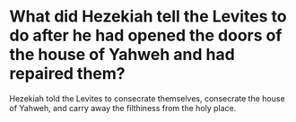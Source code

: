 # What did Hezekiah tell the Levites to do after he had opened the doors of the house of Yahweh and had repaired them?

Hezekiah told the Levites to consecrate themselves, consecrate the house of Yahweh, and carry away the filthiness from the holy place. 